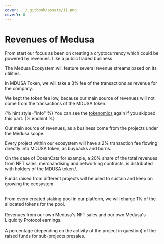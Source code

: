 ```yaml
---
cover: ../.gitbook/assets/11.png
coverY: 0
---
```


# Revenues of Medusa

From start our focus as been on creating a cryptocurrency which could be powered by revenues. Like a public traded business.

The Medusa Ecosystem will feature several revenue streams based on its utilities.&#x20;

In MDUSA Token, we will take a 3% fee of the transactions as revenue for the company.&#x20;

We kept the token fee low, because our main source of revenues will not come from the transactions of the MDUSA token.

{% hint style="info" %}
You can see the [tokenomics](../mdusa-token/mdusa-tokenomics.md) again if you skipped this part.
{% endhint %}

Our main source of revenues, as a business come from the projects under the Medusa scope.&#x20;

Every project within our ecosystem will have a 2% transaction fee flowing directly into MDUSA token, as buybacks and burns.&#x20;

On the case of OceanCats for example, a 20% share of the total revenues from NFT sales, merchandising and networking contracts, is distributed with holders of the MDUSA token.\


Funds raised from different projects will be used to sustain and keep on growing the ecosystem.&#x20;

\
From every created staking pool in our platform, we will charge 1% of the allocated tokens for the pool. \
\
Revenues from our own Medusa's NFT sales and our own Medusa's Liquidity Protocol earnings. \
\
A percentage (depending on the activity of the project in question) of the raised funds for sub-projects presales.
